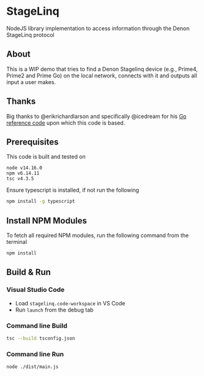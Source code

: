 # StageLinq
NodeJS library implementation to access information through the Denon StageLinq protocol

## About

This is a WIP demo that tries to find a Denon Stagelinq device (e.g., Prime4, Prime2 and Prime Go) on the local network, connects with it and outputs all input a user makes.

## Thanks

Big thanks to @erikrichardlarson and specifically @icedream for his [Go reference code](https://github.com/icedream/go-stagelinq) upon which this code is based.

## Prerequisites

This code is built and tested on 
```
node v14.16.0
npm v6.14.11
tsc v4.3.5
```

Ensure typescript is installed, if not run the following

```bash
npm install -g typescript
```



## Install NPM Modules

To fetch all required NPM modules, run the following command from the terminal

```bash
npm install
```

## Build & Run

### Visual Studio Code

* Load `stagelinq.code-workspace` in VS Code
* Run `launch` from the debug tab

### Command line Build

```bash
tsc --build tsconfig.json
```

### Command line Run

```bash
node ./dist/main.js
```



